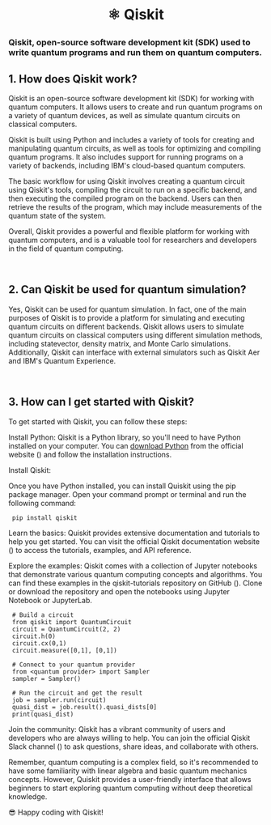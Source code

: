 <br>

# <p align="center"> ⚛︎ Qiskit<br>

### Qiskit, open-source software development kit (SDK) used to write quantum programs and run them on quantum computers.<br>


## 1. How does Qiskit work?<br>

Qiskit is an open-source software development kit (SDK) for working with quantum computers. It allows users to create and run quantum programs on a variety of quantum devices, as well as simulate quantum circuits on classical computers.

Qiskit is built using Python and includes a variety of tools for creating and manipulating quantum circuits, as well as tools for optimizing and compiling quantum programs. It also includes support for running programs on a variety of backends, including IBM's cloud-based quantum computers.

The basic workflow for using Qiskit involves creating a quantum circuit using Qiskit's tools, compiling the circuit to run on a specific backend, and then executing the compiled program on the backend. Users can then retrieve the results of the program, which may include measurements of the quantum state of the system.

Overall, Qiskit provides a powerful and flexible platform for working with quantum computers, and is a valuable tool for researchers and developers in the field of quantum computing.

<br>

## 2. Can Qiskit be used for quantum simulation?

Yes, Qiskit can be used for quantum simulation. In fact, one of the main purposes of Qiskit is to provide a platform for simulating and executing quantum circuits on different backends. Qiskit allows users to simulate quantum circuits on classical computers using different simulation methods, including statevector, density matrix, and Monte Carlo simulations. Additionally, Qiskit can interface with external simulators such as Qiskit Aer and IBM's Quantum Experience.

<br>

## 3. How can I get started with Qiskit?

To get started with Qiskit, you can follow these steps:

Install Python: Qiskit is a Python library, so you'll need to have Python installed on your computer. You can [download Python](https://www.python.org/downloads/) from the official website () and follow the installation instructions.

Install Qiskit: 

Once you have Python installed, you can install Quiskit using the pip package manager. Open your command prompt or terminal and run the following command:


     pip install qiskit

Learn the basics: Quiskit provides extensive documentation and tutorials to help you get started. You can visit the official Qiskit documentation website () to access the tutorials, examples, and API reference.

Explore the examples: Qiskit comes with a collection of Jupyter notebooks that demonstrate various quantum computing concepts and algorithms. You can find these examples in the qiskit-tutorials repository on GitHub (). Clone or download the repository and open the notebooks using Jupyter Notebook or JupyterLab.


     # Build a circuit
     from qiskit import QuantumCircuit
     circuit = QuantumCircuit(2, 2)
     circuit.h(0)
     circuit.cx(0,1)
     circuit.measure([0,1], [0,1])
 
     # Connect to your quantum provider
     from <quantum provider> import Sampler
     sampler = Sampler()
 
     # Run the circuit and get the result
     job = sampler.run(circuit)
     quasi_dist = job.result().quasi_dists[0]
     print(quasi_dist)
     

Join the community: Qiskit has a vibrant community of users and developers who are always willing to help. You can join the official Qiskit Slack channel () to ask questions, share ideas, and collaborate with others.

Remember, quantum computing is a complex field, so it's recommended to have some familiarity with linear algebra and basic quantum mechanics concepts. However, Quiskit provides a user-friendly interface that allows beginners to start exploring quantum computing without deep theoretical knowledge.

😎 Happy coding with Qiskit! 


























